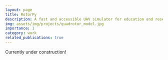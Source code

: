 ```yaml
---
layout: page
title: RotorPy
description: A fast and accessible UAV simulator for education and research. 
img: assets/img/projects/quadrotor_model.jpg
importance: 1
category: work
related_publications: true
---
```



Currently under construction!